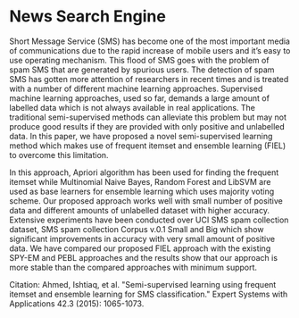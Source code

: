 # News Search Engine

Short Message Service (SMS) has become one of the most important media of communications due to the rapid increase of mobile users and it’s easy to use operating mechanism. This flood of SMS goes with the problem of spam SMS that are generated by spurious users. The detection of spam SMS has gotten more attention of researchers in recent times and is treated with a number of different machine learning approaches. Supervised machine learning approaches, used so far, demands a large amount of labelled data which is not always available in real applications. The traditional semi-supervised methods can alleviate this problem but may not produce good results if they are provided with only positive and unlabelled data. In this paper, we have proposed a novel semi-supervised learning method which makes use of frequent itemset and ensemble learning (FIEL) to overcome this limitation. 

In this approach, Apriori algorithm has been used for finding the frequent itemset while Multinomial Naive Bayes, Random Forest and LibSVM are used as base learners for ensemble learning which uses majority voting scheme. Our proposed approach works well with small number of positive data and different amounts of unlabelled dataset with higher accuracy. Extensive experiments have been conducted over UCI SMS spam collection dataset, SMS spam collection Corpus v.0.1 Small and Big which show significant improvements in accuracy with very small amount of positive data. We have compared our proposed FIEL approach with the existing SPY-EM and PEBL approaches and the results show that our approach is more stable than the compared approaches with minimum support.

Citation:
Ahmed, Ishtiaq, et al. "Semi-supervised learning using frequent itemset and ensemble learning for SMS classification." Expert Systems with Applications 42.3 (2015): 1065-1073.
